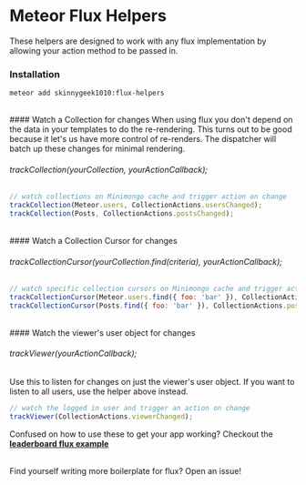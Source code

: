 # Meteor Flux Helpers

These helpers are designed to work with any flux implementation by allowing your action method to be passed in.

### Installation 
`meteor add skinnygeek1010:flux-helpers`

<br>
#### Watch a Collection for changes
When using flux you don't depend on the data in your templates to do the re-rendering. This turns out to be good because it let's us have more control of re-renders. The dispatcher will batch up these changes for minimal rendering.

###### trackCollection(yourCollection, yourActionCallback);

```javascript
// watch collections on Minimongo cache and trigger action on change
trackCollection(Meteor.users, CollectionActions.usersChanged);
trackCollection(Posts, CollectionActions.postsChanged);
```

<br>
#### Watch a Collection Cursor for changes

###### trackCollectionCursor(yourCollection.find(criteria), yourActionCallback);

```javascript
// watch specific collection cursors on Minimongo cache and trigger action on change
trackCollectionCursor(Meteor.users.find({ foo: 'bar' }), CollectionActions.usersChanged);
trackCollectionCursor(Posts.find({ foo: 'bar' }), CollectionActions.postsChanged);
```

<br>
#### Watch the viewer's user object for changes

###### trackViewer(yourActionCallback);

Use this to listen for changes on just the viewer's user object. If you want to listen to all users, use the helper above instead.

```javascript
// watch the logged in user and trigger an action on change
trackViewer(CollectionActions.viewerChanged);
```

Confused on how to use these to get your app working? Checkout the **[leaderboard flux example](https://github.com/AdamBrodzinski/meteor-flux-leaderboard)**

<br>
Find yourself writing more boilerplate for flux? Open an issue!
